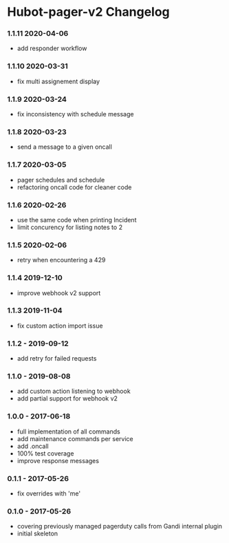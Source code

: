 Hubot-pager-v2 Changelog
==========================
### 1.1.11   2020-04-06
 - add responder workflow

### 1.1.10   2020-03-31
 - fix multi assignement display

### 1.1.9   2020-03-24
 - fix inconsistency with schedule message

### 1.1.8   2020-03-23
 - send a message to a given oncall

### 1.1.7   2020-03-05
 - pager schedules and schedule
 - refactoring oncall code for cleaner code

### 1.1.6   2020-02-26
 - use the same code when printing Incident
 - limit concurency for listing notes to 2

### 1.1.5   2020-02-06
 - retry when encountering a 429

### 1.1.4   2019-12-10
- improve webhook v2 support

### 1.1.3   2019-11-04
- fix custom action import issue 

### 1.1.2 - 2019-09-12
- add retry for failed requests

### 1.1.0 - 2019-08-08
- add custom action listening to webhook
- add partial support for webhook v2

### 1.0.0 - 2017-06-18
- full implementation of all commands
- add maintenance commands per service
- add .oncall <message>
- 100% test coverage
- improve response messages

### 0.1.1 - 2017-05-26
- fix overrides with 'me'

### 0.1.0 - 2017-05-26
- covering previously managed pagerduty calls from Gandi internal plugin
- initial skeleton
